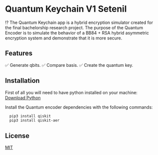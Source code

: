 
# Quantum Keychain V1 Setenil

⁉️ The Quantum Keychain app is a hybrid encryption simulator created for the final bachelorship research project. The purpose of the Quantum Encoder is to simulate the behavior of a BB84 + RSA hybrid asymmetric encryption system and demonstrate that it is more secure.



## Features

✅ Generate qbits.
✅ Compare basis.
✅ Create the quantum key.


## Installation
First of all you will need to have python installed on your machine: [Download Python](https://www.python.org/downloads/)

Install the Quantum encoder dependencies with the following commands:

```bash
  pip3 install qiskit
  pip3 install qiskit-aer
```
    
## License

[MIT](https://choosealicense.com/licenses/mit/)

